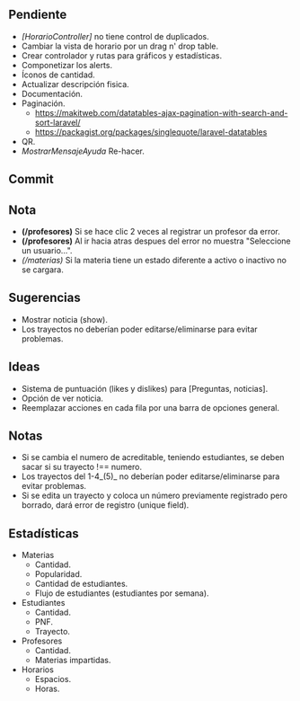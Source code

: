 ## **Pendiente**

-   _[HorarioController]_ no tiene control de duplicados.
-   Cambiar la vista de horario por un drag n' drop table.
-   Crear controlador y rutas para gráficos y estadísticas.
-   Componetizar los alerts.
-   Íconos de cantidad.
-   Actualizar descripción fisica.
-   Documentación.
-   Paginación.
    -   https://makitweb.com/datatables-ajax-pagination-with-search-and-sort-laravel/
    -   https://packagist.org/packages/singlequote/laravel-datatables
-   QR.
-   _MostrarMensajeAyuda_ Re-hacer.

## **Commit**


## **Nota**

-   __(/profesores)__ Si se hace clic 2 veces al registrar un profesor da error.
-   __(/profesores)__ Al ir hacia atras despues del error no muestra "Seleccione un usuario...".
-   _(/materias)_ Si la materia tiene un estado diferente a activo o inactivo no se cargara.

## **Sugerencias**

-   Mostrar noticia (show).
-   Los trayectos no deberían poder editarse/eliminarse para evitar problemas.

## **Ideas**

-   Sistema de puntuación (likes y dislikes) para [Preguntas, noticias].
-   Opción de ver noticia.
-   Reemplazar acciones en cada fila por una barra de opciones general.

## **Notas**

-   Si se cambia el numero de acreditable, teniendo estudiantes, se deben sacar si su trayecto !== numero.
-   Los trayectos del 1-4_(5)_ no deberían poder editarse/eliminarse para evitar problemas.
-   Si se edita un trayecto y coloca un número previamente registrado pero borrado, dará error de registro (unique field).

## **Estadísticas**

-   Materias
    -   Cantidad.
    -   Popularidad.
    -   Cantidad de estudiantes.
    -   Flujo de estudiantes (estudiantes por semana).
-   Estudiantes
    -   Cantidad.
    -   PNF.
    -   Trayecto.
-   Profesores
    -   Cantidad.
    -   Materias impartidas.
-   Horarios
    -   Espacios.
    -   Horas.
